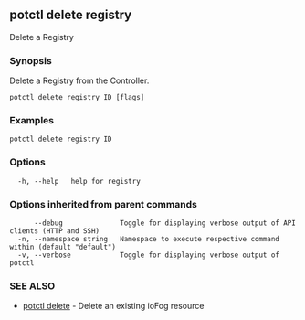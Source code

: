 ## potctl delete registry

Delete a Registry

### Synopsis

Delete a Registry from the Controller.

```
potctl delete registry ID [flags]
```

### Examples

```
potctl delete registry ID
```

### Options

```
  -h, --help   help for registry
```

### Options inherited from parent commands

```
      --debug              Toggle for displaying verbose output of API clients (HTTP and SSH)
  -n, --namespace string   Namespace to execute respective command within (default "default")
  -v, --verbose            Toggle for displaying verbose output of potctl
```

### SEE ALSO

* [potctl delete](potctl_delete.md)	 - Delete an existing ioFog resource


